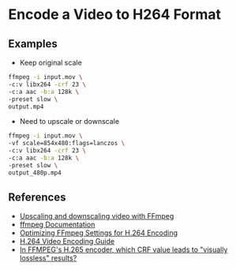 # Encode a Video to H264 Format

## Examples

* Keep original scale

```bash
ffmpeg -i input.mov \
-c:v libx264 -crf 23 \
-c:a aac -b:a 128k \
-preset slow \
output.mp4
```
  
* Need to upscale or downscale

```bash
ffmpeg -i input.mov \
-vf scale=854x480:flags=lanczos \
-c:v libx264 -crf 23 \
-c:a aac -b:a 128k \
-preset slow \
output_480p.mp4
```

## References
* [Upscaling and downscaling video with FFmpeg](https://write.corbpie.com/upscaling-and-downscaling-video-with-ffmpeg/)
* [ffmpeg Documentation](https://ffmpeg.org/ffmpeg.html)
* [Optimizing FFmpeg Settings for H.264 Encoding](https://toxigon.com/optimizing-ffmpeg-settings-for-h264-encoding)
* [H.264 Video Encoding Guide](https://trac.ffmpeg.org/wiki/Encode/H.264)
* [In FFMPEG's H.265 encoder, which CRF value leads to "visually lossless" results?](https://video.stackexchange.com/questions/36071/in-ffmpegs-h-265-encoder-which-crf-value-leads-to-visually-lossless-results)
